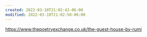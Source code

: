 ```yaml
---
created: 2022-03-10T21:02:42-06:00
modified: 2022-03-10T21:02:50-06:00
---
```


https://www.thepoetryexchange.co.uk/the-guest-house-by-rumi
